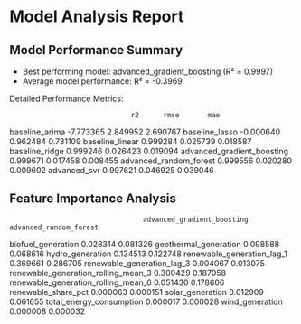 # Model Analysis Report

## Model Performance Summary

- Best performing model: advanced_gradient_boosting (R² = 0.9997)
- Average model performance: R² = -0.3969

Detailed Performance Metrics:

                                  r2      rmse       mae

baseline_arima -7.773365 2.849952 2.690767
baseline_lasso -0.000640 0.962484 0.731109
baseline_linear 0.999284 0.025739 0.018587
baseline_ridge 0.999246 0.026423 0.019094
advanced_gradient_boosting 0.999671 0.017458 0.008455
advanced_random_forest 0.999556 0.020280 0.009602
advanced_svr 0.997621 0.046925 0.039046

## Feature Importance Analysis

                                     advanced_gradient_boosting  advanced_random_forest

biofuel_generation 0.028314 0.081326
geothermal_generation 0.098588 0.068616
hydro_generation 0.134513 0.122748
renewable_generation_lag_1 0.369661 0.286705
renewable_generation_lag_3 0.004067 0.013075
renewable_generation_rolling_mean_3 0.300429 0.187058
renewable_generation_rolling_mean_6 0.051430 0.178606
renewable_share_pct 0.000063 0.000151
solar_generation 0.012909 0.061655
total_energy_consumption 0.000017 0.000028
wind_generation 0.000008 0.000032